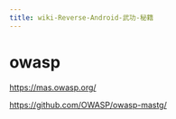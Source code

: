 ```yaml
---
title: wiki-Reverse-Android-武功-秘籍
---
```

# owasp

https://mas.owasp.org/

https://github.com/OWASP/owasp-mastg/